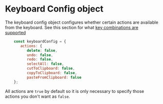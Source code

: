 # Keyboard Config object

The keyboard config object configures whether certain actions are available from the keyboard.
See this section for what [key combinations are supported](2.0-Common-Canvas-Documentation.md#keyboard-support)
```js
    const keyboardConfig = {
       actions: {
          delete: false,
          undo: false,
          redo: false,
          selectAll: false,
          cutToClipboard: false,
          copyToClipboard: false,
          pasteFromClipboard: false
    };
```
All actions are `true` by default so it is only necessary to specify those actions you don't want as `false`.
